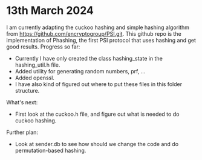 # 13th March 2024
I am currently adapting the cuckoo hashing and simple hashing algorithm from https://github.com/encryptogroup/PSI.git.
This github repo is the implementation of Phashing, the first PSI protocol that uses hashing and get good results. 
Progress so far:
- Currently I have only created the class hashing_state in the hashing_util.h file.
- Added utility for generating random numbers, prf, ...
- Added openssl.
- I have also kind of figured out where to put these files in this folder structure.

What's next:
- First look at the cuckoo.h file, and figure out what is needed to do cuckoo hashing.

Further plan:
- Look at sender.db to see how should we change the code and do permutation-based hashing.